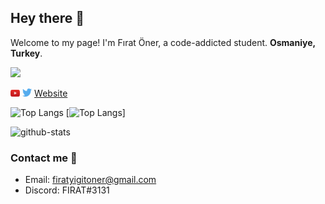 ## Hey there 👋

Welcome to my page! I'm Fırat Öner, a code-addicted student. **Osmaniye, Turkey**. 

![](https://komarev.com/ghpvc/?username=firatoner&color=green)

<a href="https://www.youtube.com/channel/UCrGen_iXOobsOlvmUXlFoAw" target="_blank"><img src='./images/youtube.svg' alt='YouTube' width="3%"></a>
<a href="https://twitter.com/44firatoner" target="_blank"><img src='./images/twitter.svg' alt='Twitter' width="3%" title='@44firatoner'></a>
<a href="https://firatonerçgithub.io" target="_blank">Website</a>

![Top Langs](https://github-readme-stats.vercel.app/api/top-langs/?username=firatoner)
[![Top Langs](https://github-readme-stats.vercel.app/api/top-langs/?username=firatoner&layout=compact)]

<img alt="github-stats" src="https://github-readme-stats.vercel.app/api/?username=firatoner&show_icons=true&title_color=fff&icon_color=79ff97&text_color=9f9f9f&bg_color=151515" />

### Contact me 🤝
* Email: firatyigitoner@gmail.com
* Discord: FIRAT#3131
